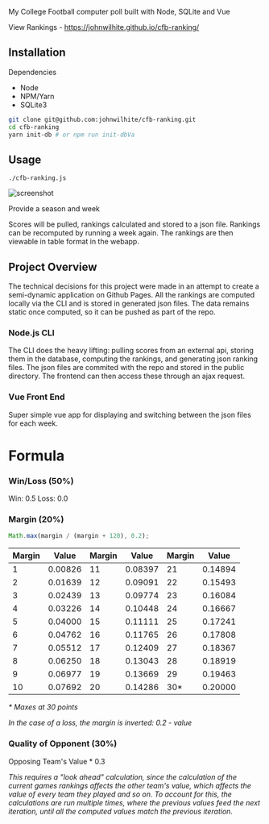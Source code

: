 My College Football computer poll built with Node, SQLite and Vue

View Rankings - https://johnwilhite.github.io/cfb-ranking/

## Installation
Dependencies
* Node
* NPM/Yarn
* SQLite3

```bash
git clone git@github.com:johnwilhite/cfb-ranking.git
cd cfb-ranking
yarn init-db # or npm run init-dbVa
```

## Usage
`./cfb-ranking.js`

![screenshot](https://github.com/johnwilhite/cfb-ranking/raw/master/public/img/screenshot.png)

Provide a season and week

Scores will be pulled, rankings calculated and stored to a json file.  Rankings can be recomputed by running a week again.  The rankings are then viewable in table format in the webapp.

## Project Overview

The technical decisions for this project were made in an attempt to create a semi-dynamic application on Github Pages.  All the rankings are computed locally via the CLI and is stored in generated json files. The data remains static once computed, so it can be pushed as part of the repo. 

### Node.js CLI
The CLI does the heavy lifting: pulling scores from an external api, storing them in the database, computing the rankings, and generating json ranking files.  The json files are commited with the repo and stored in the public directory. The frontend can then access these through an ajax request.

### Vue Front End
Super simple vue app for displaying and switching between the json files for each week.

# Formula

### Win/Loss (50%)
Win: 0.5
Loss: 0.0

### Margin (20%)
```js
Math.max(margin / (margin + 120), 0.2);
```

| Margin | Value | Margin | Value | Margin | Value |
|---|---------|----|---------|----|---------|
| 1 | 0.00826 | 11 | 0.08397 | 21 | 0.14894 |
| 2 | 0.01639 | 12 | 0.09091 | 22 | 0.15493 |
| 3 | 0.02439 | 13 | 0.09774 | 23 | 0.16084 |
| 4 | 0.03226 | 14 | 0.10448 | 24 | 0.16667 |
| 5 | 0.04000 | 15 | 0.11111 | 25 | 0.17241 |
| 6 | 0.04762 | 16 | 0.11765 | 26 | 0.17808 |
| 7 | 0.05512 | 17 | 0.12409 | 27 | 0.18367 |
| 8 | 0.06250 | 18 | 0.13043 | 28 | 0.18919 |
| 9 | 0.06977 | 19 | 0.13669 | 29 | 0.19463 |
| 10 | 0.07692 | 20 | 0.14286 | 30* | 0.20000 |

_* Maxes at 30 points_

_In the case of a loss, the margin is inverted:  0.2 - value_

### Quality of Opponent (30%)
Opposing Team's Value * 0.3

_This requires a "look ahead" calculation, since the calculation of the current games rankings affects the other team's value, which affects the value of every team they played and so on.  To account for this, the calculations are run multiple times, where the previous values feed the next iteration, until all the computed values match the previous iteration._
